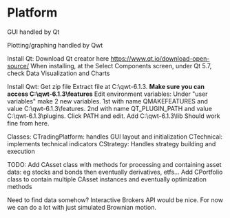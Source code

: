# Platform


GUI handled by Qt

Plotting/graphing handled by Qwt

Install Qt:
	Download Qt creator here https://www.qt.io/download-open-source/
	When installing, at the Select Components screen, under Qt 5.7, check Data Visualization and Charts

Install Qwt:
	Get zip file
	Extract file at C:\qwt-6.1.3. **Make sure you can access C:\qwt-6.1.3\features**
	Edit environment variables:
		Under "user variables" make 2 new variables. 1st with name QMAKEFEATURES and value C:\qwt-6.1.3\features. 2nd with name QT_PLUGIN_PATH and value C:\qwt-6.1.3\plugins.
  	Click PATH and edit. Add C:\qwt-6.1.3\lib
	Should work fine from here.
	
Classes:
	CTradingPlatform: handles GUI layout and initialization
	CTechnical: implements technical indicators
	CStrategy: Handles strategy building and execution

TODO:
	Add CAsset class with methods for processing and containing asset data: eg stocks and bonds then eventually derivatives, etfs...
	Add CPortfolio class to contain multiple CAsset instances and eventually optimization methods


Need to find data somehow? Interactive Brokers API would be nice. For now we can do a lot with just simulated Brownian motion.
